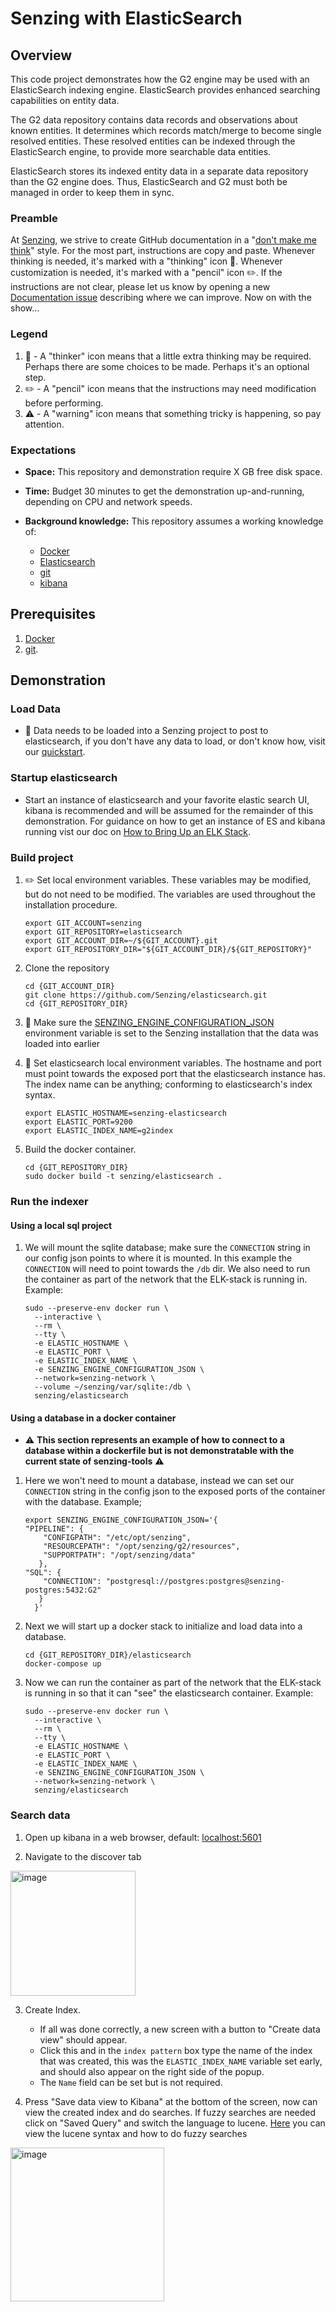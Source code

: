 # Senzing with ElasticSearch

## Overview

This code project demonstrates how the G2 engine may be used with an ElasticSearch indexing engine.  ElasticSearch provides enhanced searching capabilities on entity data.

The G2 data repository contains data records and observations about known entities.  It determines which records match/merge to become single resolved entities.  These resolved entities can be indexed through the ElasticSearch engine, to provide more searchable data entities.

ElasticSearch stores its indexed entity data in a separate data repository than the G2 engine does.  Thus, ElasticSearch and G2 must both be managed in order to keep them in sync.

### Preamble

At [Senzing](http://senzing.com),
we strive to create GitHub documentation in a
"[don't make me think](https://github.com/Senzing/knowledge-base/blob/main/WHATIS/dont-make-me-think.md)" style.
For the most part, instructions are copy and paste.
Whenever thinking is needed, it's marked with a "thinking" icon :thinking:.
Whenever customization is needed, it's marked with a "pencil" icon :pencil2:.
If the instructions are not clear, please let us know by opening a new
[Documentation issue](https://github.com/Senzing/template-python/issues/new?template=documentation_request.md)
describing where we can improve.   Now on with the show...

### Legend

1. :thinking: - A "thinker" icon means that a little extra thinking may be required.
   Perhaps there are some choices to be made.
   Perhaps it's an optional step.
1. :pencil2: - A "pencil" icon means that the instructions may need modification before performing.
1. :warning: - A "warning" icon means that something tricky is happening, so pay attention.

### Expectations

- **Space:** This repository and demonstration require X GB free disk space.
- **Time:** Budget 30 minutes to get the demonstration up-and-running, depending on CPU and network speeds.
- **Background knowledge:** This repository assumes a working knowledge of:

  - [Docker](https://github.com/Senzing/knowledge-base/blob/main/WHATIS/docker.md)
  - [Elasticsearch](https://www.elastic.co/guide/en/elasticsearch/reference/current/install-elasticsearch.html)
  - [git](https://github.com/Senzing/knowledge-base/blob/main/WHATIS/git.md)
  - [kibana](https://www.elastic.co/guide/en/kibana/current/install.html)
## Prerequisites

1. [Docker](https://github.com/Senzing/knowledge-base/blob/main/WHATIS/docker.md)
1. [git](https://github.com/Senzing/knowledge-base/blob/main/WHATIS/git.md).

## Demonstration

### Load Data
- 🤔 Data needs to be loaded into a Senzing project to post to elasticsearch, if you don't have any data to load, or don't know how, visit our [quickstart](https://senzing.zendesk.com/hc/en-us/articles/115002408867-Quickstart-Guide-).

### Startup elasticsearch

- Start an instance of elasticsearch and your favorite elastic search UI, kibana is recommended and will be assumed for the remainder of this demonstration. 
For guidance on how to get an instance of ES and kibana running vist our doc on [How to Bring Up an ELK Stack](https://github.com/Senzing/knowledge-base/blob/main/HOWTO/bring-up-ELK-stack.md).

### Build project

1. :pencil2: Set local environment variables.  These variables may be modified, but do not need to be modified.  The variables are used throughout the installation procedure.

    ```console
    export GIT_ACCOUNT=senzing
    export GIT_REPOSITORY=elasticsearch
    export GIT_ACCOUNT_DIR=~/${GIT_ACCOUNT}.git
    export GIT_REPOSITORY_DIR="${GIT_ACCOUNT_DIR}/${GIT_REPOSITORY}"
    ```
1. Clone the repository
    ```console
    cd {GIT_ACCOUNT_DIR}
    git clone https://github.com/Senzing/elasticsearch.git
    cd {GIT_REPOSITORY_DIR}
    ```
    
1. :thinking: Make sure the [SENZING_ENGINE_CONFIGURATION_JSON](https://github.com/Senzing/knowledge-base/blob/main/lists/environment-variables.md#senzing_engine_configuration_json) environment variable is set to the Senzing installation that the data was loaded into earlier

3. :thinking: Set elasticsearch local environment variables. The hostname and port must point towards the exposed port that the elasticsearch instance has. The index name can be anything; conforming to elasticsearch's index syntax.

    ```console
    export ELASTIC_HOSTNAME=senzing-elasticsearch
    export ELASTIC_PORT=9200
    export ELASTIC_INDEX_NAME=g2index
    ```

1. Build the docker container.

   ```console
   cd {GIT_REPOSITORY_DIR}
   sudo docker build -t senzing/elasticsearch .
   ```

### Run the indexer

#### Using a local sql project

1. We will mount the sqlite database; make sure the `CONNECTION` string in our config json points to where it is mounted. In this example the `CONNECTION` will need to point towards the `/db` dir. We also need to run the container as part of the network that the ELK-stack is running in. Example:

    ```console
    sudo --preserve-env docker run \
      --interactive \
      --rm \
      --tty \
      -e ELASTIC_HOSTNAME \
      -e ELASTIC_PORT \
      -e ELASTIC_INDEX_NAME \
      -e SENZING_ENGINE_CONFIGURATION_JSON \
      --network=senzing-network \
      --volume ~/senzing/var/sqlite:/db \
      senzing/elasticsearch
    ```

#### Using a database in a docker container
* ⚠️ **This section represents an example of how to connect to a database within a dockerfile but is not demonstratable with the current state of senzing-tools** ⚠️
1.  Here we won't need to mount a database, instead we can set our `CONNECTION` string in the config json to the exposed ports of the container with the database. Example;

    ```console
    export SENZING_ENGINE_CONFIGURATION_JSON='{
    "PIPELINE": {
        "CONFIGPATH": "/etc/opt/senzing",
        "RESOURCEPATH": "/opt/senzing/g2/resources",
        "SUPPORTPATH": "/opt/senzing/data"
       },
    "SQL": {
        "CONNECTION": "postgresql://postgres:postgres@senzing-postgres:5432:G2"
       }
      }'
    ```
1. Next we will start up a docker stack to initialize and load data into a database.

    ```console
    cd {GIT_REPOSITORY_DIR}/elasticsearch
    docker-compose up
    ```
1.  Now we can run the container as part of the network that the ELK-stack is running in so that it can "see" the elasticsearch container. Example:

    ```console
    sudo --preserve-env docker run \
      --interactive \
      --rm \
      --tty \
      -e ELASTIC_HOSTNAME \
      -e ELASTIC_PORT \
      -e ELASTIC_INDEX_NAME \
      -e SENZING_ENGINE_CONFIGURATION_JSON \
      --network=senzing-network \
      senzing/elasticsearch
    ```
    
### Search data

1. Open up kibana in a web browser, default: [localhost:5601](http://localhost:5601)

2. Navigate to the discover tab 

<img width="200" alt="image" src="https://github.com/Senzing/elasticsearch/assets/49598357/b7663a5b-b940-4ca6-b3b6-dc0250a5f3ba">

3. Create Index.
   * If all was done correctly, a new screen with a button to "Create data view" should appear.
   * Click this and in the `index pattern` box type the name of the index that was created, this was the `ELASTIC_INDEX_NAME` variable set early, and should also appear on the right side of the popup.
   * The `Name` field can be set but is not required.

5. Press "Save data view to Kibana" at the bottom of the screen, now can view the created index and do searches. If fuzzy searches are needed click on "Saved Query" and switch the language to lucene. [Here](https://www.elastic.co/guide/en/elasticsearch/reference/8.8/query-dsl-query-string-query.html#query-string-fuzziness) you can view the lucene syntax and how to do fuzzy searches
<img width="246" alt="image" src="https://github.com/SamMacy/elasticsearch/assets/49598357/c77b8f8b-6877-4701-9677-511e5aafb81f">
